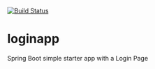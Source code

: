 [![Build Status](https://travis-ci.org/lucamartellucci/loginapp.svg?branch=master)](https://travis-ci.org/lucamartellucci/loginapp)

# loginapp
Spring Boot simple starter app with a Login Page
